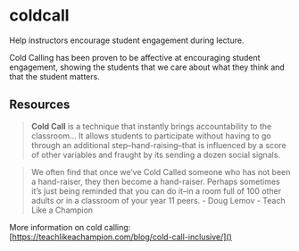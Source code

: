 # coldcall
Help instructors encourage student engagement during lecture.

Cold Calling has been proven to be affective at encouraging student engagement, showing the students that we care about what they think and that the student matters.

## Resources

> **Cold Call** is a technique that instantly brings accountability to the classroom... It allows students to participate without having to go through an additional step–hand-raising–that is influenced by a score of other variables and fraught by its sending a dozen social signals.

> We often find that once we’ve Cold Called someone who has not been a hand-raiser, they then become a hand-raiser. Perhaps sometimes it’s just being reminded that you can do it–in a room full of 100 other adults or in a classroom of your year 11 peers. - Doug Lemov - Teach Like a Champion

More information on cold calling: [https://teachlikeachampion.com/blog/cold-call-inclusive/]()